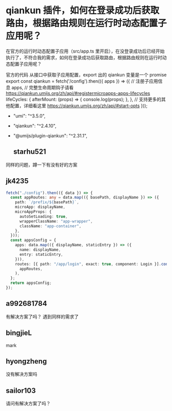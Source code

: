 # qiankun 插件，如何在登录成功后获取路由，根据路由规则在运行时动态配置子应用呢？

在官方的运行时动态配置子应用（src/app.ts 里开启），在没登录成功后已经开始执行了，不符合我的需求，如何在登录成功后获取路由，根据路由规则在运行时动态配置子应用呢？

官方的代码 从接口中获取子应用配置，export 出的 qiankun 变量是一个 promise
export const qiankun = fetch('/config').then(({ apps }) => ({
// 注册子应用信息
apps,
// 完整生命周期钩子请看 https://qiankun.umijs.org/zh/api/#registermicroapps-apps-lifecycles
lifeCycles: {
afterMount: (props) => {
console.log(props);
},
},
// 支持更多的其他配置，详细看这里 https://qiankun.umijs.org/zh/api/#start-opts
}));

- "umi": "^3.5.0",
- "qiankun": "^2.4.10",
- "@umijs/plugin-qiankun": "^2.31.1",

  ## starhu521

  >

同样的问题，蹲一下有没有好的方案

## jk4235

```ts
fetch("./config").then(({ data }) => {
  const appRoutes: any = data.map(({ basePath, displayName }) => ({
    path: `/prefix/${basePath}`,
    microApp: displayName,
    microAppProps: {
      autoSetLoading: true,
      wrapperClassName: "app-wrapper",
      className: "app-container",
    },
  }));
  const appsConfig = {
    apps: data.map(({ displayName, staticEntry }) => ({
      name: displayName,
      entry: staticEntry,
    })),
    routes: [{ path: "/app/login", exact: true, component: Login }].concat(
      appRoutes,
    ),
  };
  return appsConfig;
});
```

## a992681784

有解决方案了吗？ 遇到同样的需求了

## bingjieL

mark

## hyongzheng

没有解决方案吗

## sailor103

请问有解决方案了吗？
